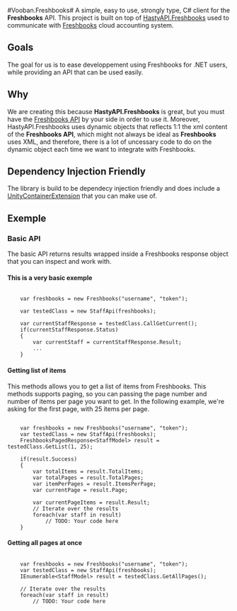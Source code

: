 #Vooban.Freshbooks#
A simple, easy to use, strongly type, C# client for the **Freshbooks** API. This project is built on top of [HastyAPI.Freshbooks](https://github.com/lukesampson/HastyAPI.FreshBooks) used to communicate with [Freshbooks](http://www.freshbooks.com) cloud accounting system.

## Goals ##
The goal for us is to ease developpement using Freshbooks for .NET users, while providing an API that can be used easily.

## Why ##
We are creating this because **HastyAPI.Freshbooks** is great, but you must have the [Freshbooks API](http://developers.freshbooks.com/) by your side in order to use it. Moreover, HastyAPI.Freshbooks uses dynamic objects that reflects 1:1 the xml content of the **Freshbooks API**, which might not always be ideal as **Freshbooks** uses XML, and therefore, there is a lot of uncessary code to do on the dynamic object each time we want to integrate with Freshbooks.

## Dependency Injection Friendly ##
The library is build to be dependecy injection friendly and does include a [UnityContainerExtension](http://msdn.microsoft.com/en-us/library/microsoft.practices.unity.unitycontainerextension%28v=pandp.30%29.aspx) that you can make use of.

## Exemple ##

### Basic API ###
The basic API returns results wrapped inside a Freshbooks response object that you can inspect and work with.

#### This is a very basic exemple ####
```

    var freshbooks = new Freshbooks("username", "token");
    
    var testedClass = new StaffApi(freshbooks);
    
    var currentStaffResponse = testedClass.CallGetCurrent();
    if(currentStaffResponse.Status)
    {
        var currentStaff = currentStaffResponse.Result;
        ...
    }

```

#### Getting list of items ####
This methods allows you to get a list of items from Freshbooks. This methods supports paging, so you can passing the page number and number of items per page you want to get. In the following example, we're asking for the first page, with 25 items per page.

```

	var freshbooks = new Freshbooks("username", "token");
    var testedClass = new StaffApi(freshbooks);
    FreshbooksPagedResponse<StaffModel> result = testedClass.GetList(1, 25);

	if(result.Success)
	{
		var totalItems = result.TotalItems;
		var totalPages = result.TotalPages;
		var itemPerPages = result.ItemsPerPage;
		var currentPage = result.Page;

		var currentPageItems = result.Result;
		// Iterate over the results
		foreach(var staff in result)
			// TODO: Your code here
	}

```

#### Getting all pages at once ####
```

	var freshbooks = new Freshbooks("username", "token");
    var testedClass = new StaffApi(freshbooks);
    IEnumerable<StaffModel> result = testedClass.GetAllPages();

	// Iterate over the results
	foreach(var staff in result)
		// TODO: Your code here

```
